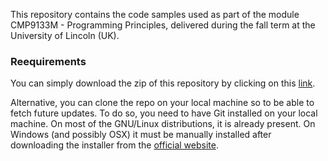 This repository contains the code samples used as part of the module CMP9133M - Programming Principles, delivered during the fall term at the University of Lincoln (UK).


### Reequirements

You can simply download the zip of this repository by clicking on this [link](https://github.com/LCAS/CMP9133M/archive/refs/heads/master.zip). 

Alternative, you can clone the repo on your local machine so to be able to fetch future updates. To do so, you need to have Git installed on your local machine. On most of the GNU/Linux distributions, it is already present. On Windows (and possibly OSX) it must be manually installed after downloading the installer from the [official website](https://git-scm.com/downloads).

